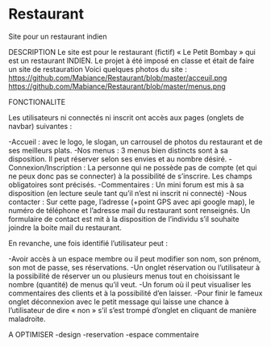 # Restaurant
Site pour un restaurant indien


DESCRIPTION
Le site est pour le restaurant (fictif) « Le Petit Bombay » qui est un restaurant INDIEN.
Le projet à été imposé en classe et était de faire un site de restauration
Voici quelques photos du site : https://github.com/Mabiance/Restaurant/blob/master/acceuil.png
https://github.com/Mabiance/Restaurant/blob/master/menus.png
                               

FONCTIONALITE

Les utilisateurs ni connectés ni inscrit ont accès aux pages (onglets de navbar) suivantes :
 
-Accueil : avec le logo, le slogan, un carrousel de photos du restaurant et de ses meilleurs plats.
-Nos menus : 3 menus bien distincts sont à sa disposition. Il peut réserver selon ses envies et au nombre désiré.
-Connexion/Inscription : La personne qui ne possède pas de compte (et qui ne peux donc pas se connecter) à la possibilité de s’inscrire. Les champs obligatoires sont précisés.
-Commentaires : Un mini forum est mis à sa disposition (en lecture seule tant qu’il n’est ni inscrit ni connecté)
-Nous contacter : Sur cette page, l’adresse (+point GPS avec api google map), le numéro de téléphone et l’adresse mail du restaurant sont renseignés. Un formulaire de contact est mit à la disposition de l’individu s’il souhaite joindre la boite mail du restaurant.

En revanche, une fois identifié l’utilisateur peut :
 
-Avoir accès à un espace membre ou il peut modifier son nom, son prénom, son mot de passe, ses réservations.
-Un onglet réservation ou l’utilisateur à la possibilité de réserver un ou plusieurs menus tout en choisissant le nombre (quantité) de menus qu’il veut.
-Un forum où il peut visualiser les commentaires des clients et à la possibilité d’en laisser.
-Pour finir le fameux onglet déconnexion avec le petit message qui laisse une chance à l’utilisateur de dire « non » s’il s’est trompé d’onglet en cliquant de manière maladroite.

A OPTIMISER
-design
-reservation
-espace commentaire
